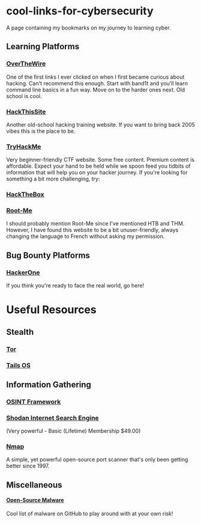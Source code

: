 # cool-links-for-cybersecurity
A page containing my bookmarks on my journey to learning cyber.

## Learning Platforms
### [OverTheWire](https://overthewire.org/wargames/)
One of the first links I ever clicked on when I first became curious about hacking. Can't recommend this enough. Start with band1t and you'll learn command line basics in a fun way. Move on to the harder ones next. Old school is cool.

### [HackThisSite](https://www.hackthissite.org/)
Another old-school hacking training website. If you want to bring back 2005 vibes this is the place to be.

### [TryHackMe](https://tryhackme.com/)
Very beginner-friendly CTF website. Some free content. Premium content is affordable. Expect your hand to be held while we spoon feed you tidbits of information that will help you on your hacker journey. If you're looking for something a bit more challenging, try:

### [HackTheBox](https://www.hackthebox.com/)

### [Root-Me](https://www.root-me.org/?lang=en)
I should probably mention Root-Me since I've mentioned HTB and THM. However, I have found this website to be a bit unuser-friendly, always changing the language to French without asking my permission.

## Bug Bounty Platforms

### [HackerOne](https://www.hackerone.com/)
If you think you're ready to face the real world, go here!

# Useful Resources

## Stealth

### [Tor](https://www.torproject.org/)

### [Tails OS](https://tails.net/)

## Information Gathering

### [OSINT Framework](https://osintframework.com/)

### [Shodan Internet Search Engine](https://www.shodan.io/)
(Very powerful - Basic (Lifetime) Membership $49.00)

### [Nmap](https://nmap.org/)
A simple, yet powerful open-source port scanner that's only been getting better since 1997.

## Miscellaneous

#### [Open-Source Malware](https://github.com/BushidoUK/Open-source-Malware/blob/main/GitHubMalware.csv)
Cool list of malware on GitHub to play around with at your own risk!

